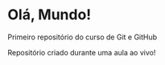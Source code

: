 # Olá, Mundo!
 Primeiro repositório do curso de Git e GitHub
 
Repositório criado durante uma aula ao vivo!